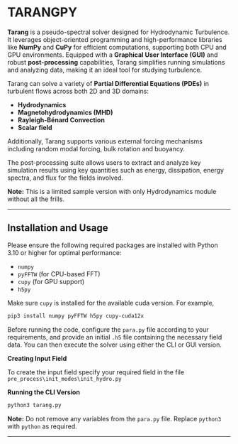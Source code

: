 # **TARANGPY**

**Tarang** is a pseudo-spectral solver designed for Hydrodynamic Turbulence. It leverages object-oriented programming and high-performance libraries like **NumPy** and **CuPy** for efficient computations, supporting both CPU and GPU environments. Equipped with a **Graphical User Interface (GUI)** and robust **post-processing** capabilities, Tarang simplifies running simulations and analyzing data, making it an ideal tool for studying turbulence.

Tarang can solve a variety of **Partial Differential Equations (PDEs)** in turbulent flows across both 2D and 3D domains:

- **Hydrodynamics**
- **Magnetohydrodynamics (MHD)**
- **Rayleigh-Bénard Convection**
- **Scalar field**

Additionally, Tarang supports various external forcing mechanisms including random modal forcing, bulk rotation and buoyancy.

The post-processing suite allows users to extract and analyze key simulation results using key quantities such as energy, dissipation, energy spectra, and flux for the fields involved.

**Note:** This is a limited sample version with only Hydrodynamics module without all the frills.

---

## **Installation and Usage**

Please ensure the following required packages are installed with Python 3.10 or higher for optimal performance:

- `numpy`
- `pyFFTW` (for CPU-based FFT)
- `cupy` (for GPU support)
- `h5py`

Make sure `cupy` is installed for the available cuda version. For example,

```bash
pip3 install numpy pyFFTW h5py cupy-cuda12x
```

Before running the code, configure the `para.py` file according to your requirements, and provide an initial `.h5` file containing the necessary field data. You can then execute the solver using either the CLI or GUI version.

**Creating Input Field**

To create the input field specify your required field in the file `pre_process\init_modes\init_hydro.py`

**Running the CLI Version**

```bash
python3 tarang.py
```

**Note:** Do not remove any variables from the `para.py` file. Replace `python3` with `python` as required.

---
